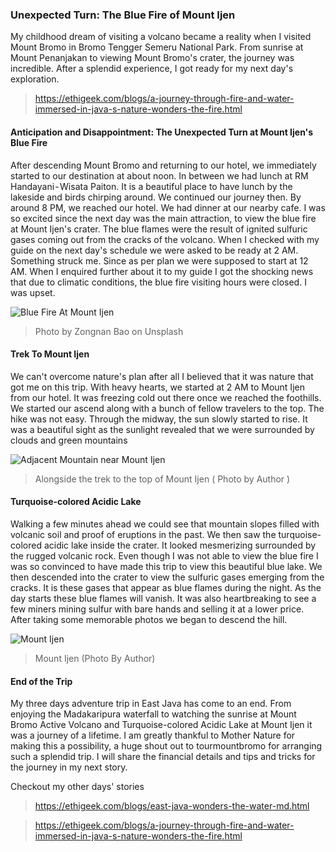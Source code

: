 ### Unexpected Turn: The Blue Fire of Mount Ijen

My childhood dream of visiting a volcano became a reality when I visited Mount Bromo in Bromo Tengger Semeru National Park. From sunrise at Mount Penanjakan to viewing Mount Bromo's crater, the journey was incredible. After a splendid experience, I got ready for my next day's exploration.

> https://ethigeek.com/blogs/a-journey-through-fire-and-water-immersed-in-java-s-nature-wonders-the-fire.html

#### Anticipation and Disappointment: The Unexpected Turn at Mount Ijen's Blue Fire
After descending Mount Bromo and returning to our hotel, we immediately started to our destination at about noon. In between we had lunch at RM Handayani - Wisata Paiton. It is a beautiful place to have lunch by the lakeside and birds chirping around. We continued our journey then. By around 8 PM, we reached our hotel. We had dinner at our nearby cafe. I was so excited since the next day was the main attraction, to view the blue fire at Mount Ijen's crater. The blue flames were the result of ignited sulfuric gases coming out from the cracks of the volcano. When I checked with my guide on the next day's schedule we were asked to be ready at 2 AM. Something struck me. Since as per plan we were supposed to start at 12 AM. When I enquired further about it to my guide I got the shocking news that due to climatic conditions, the blue fire visiting hours were closed. I was upset.

![Blue Fire At Mount Ijen](https://images.unsplash.com/photo-1603718989452-e832af5e2b1e?ixlib=rb-4.0.3&ixid=M3wxMjA3fDB8MHxwaG90by1wYWdlfHx8fGVufDB8fHx8fA%3D%3D&auto=format&fit=crop&w=743&q=80)
> Photo by Zongnan Bao on Unsplash

#### Trek To Mount Ijen
We can't overcome nature's plan after all I believed that it was nature that got me on this trip. With heavy hearts, we started at 2 AM to Mount Ijen from our hotel. It was freezing cold out there once we reached the foothills. We started our ascend along with a bunch of fellow travelers to the top. The hike was not easy. Through the midway, the sun slowly started to rise. It was a beautiful sight as the sunlight revealed that we were surrounded by clouds and green mountains

![Adjacent Mountain near Mount Ijen](https://images.unsplash.com/photo-1691858439160-26dce126ad1f?ixlib=rb-4.0.3&ixid=M3wxMjA3fDB8MHxwaG90by1wYWdlfHx8fGVufDB8fHx8fA%3D%3D&auto=format&fit=crop&w=1470&q=80)
> Alongside the trek to the top of Mount Ijen ( Photo by Author )

#### Turquoise-colored Acidic Lake
Walking a few minutes ahead we could see that mountain slopes filled with volcanic soil and proof of eruptions in the past. We then saw the turquoise-colored acidic lake inside the crater. It looked mesmerizing surrounded by the rugged volcanic rock. Even though I was not able to view the blue fire I was so convinced to have made this trip to view this beautiful blue lake. We then descended into the crater to view the sulfuric gases emerging from the cracks. It is these gases that appear as blue flames during the night. As the day starts these blue flames will vanish. It was also heartbreaking to see a few miners mining sulfur with bare hands and selling it at a lower price. After taking some memorable photos we began to descend the hill.

![Mount Ijen](https://images.unsplash.com/photo-1691938938357-77dd90a47011?ixlib=rb-4.0.3&ixid=M3wxMjA3fDB8MHxwaG90by1wYWdlfHx8fGVufDB8fHx8fA%3D%3D&auto=format&fit=crop&w=1470&q=80)
> Mount Ijen (Photo By Author)

#### End of the Trip
My three days adventure trip in East Java has come to an end. From enjoying the Madakaripura waterfall to watching the sunrise at Mount Bromo Active Volcano and Turquoise-colored Acidic Lake at Mount Ijen it was a journey of a lifetime. I am greatly thankful to Mother Nature for making this a possibility, a huge shout out to tourmountbromo  for arranging such a splendid trip. I will share the financial details and tips and tricks for the journey in my next story.

Checkout my other days' stories

> https://ethigeek.com/blogs/east-java-wonders-the-water-md.html

> https://ethigeek.com/blogs/a-journey-through-fire-and-water-immersed-in-java-s-nature-wonders-the-fire.html

